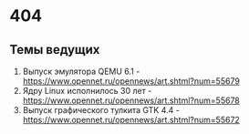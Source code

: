 # 404
## Темы ведущих
1. Выпуск эмулятора QEMU 6.1 - https://www.opennet.ru/opennews/art.shtml?num=55679
1. Ядру Linux исполнилось 30 лет - https://www.opennet.ru/opennews/art.shtml?num=55678
1. Выпуск графического тулкита GTK 4.4 - https://www.opennet.ru/opennews/art.shtml?num=55672
